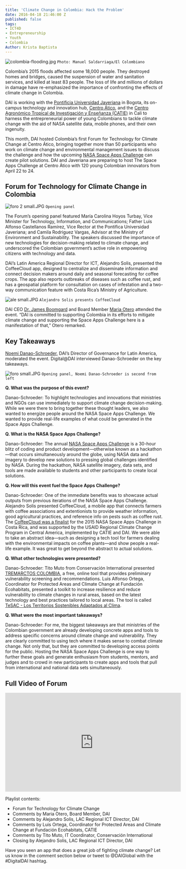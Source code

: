 ```yaml
---
title: 'Climate Change in Colombia: Hack the Problem'
date: 2016-04-18 21:46:00 Z
published: false
tags:
- ICT4D
- Entrepreneurship
- Youth
- Colombia
Author: Krista Baptista
---
```


![colombia-flooding.jpg](/uploads/colombia-flooding.jpg)
`Photo: Manuel Saldarriaga/El Colombiano`

Colombia’s 2015 floods affected some 18,000 people. They destroyed homes and bridges, caused the suspension of water and sanitation services, and killed at least 83 people. The loss of life and millions of dollars in damage have re-emphasized the importance of confronting the effects of climate change in Colombia. 

DAI is working with the [Pontificia Universidad Javeriana](http://www.javeriana.edu.co/) in Bogota, its on-campus technology and innovation hub, [Centro Ático](http://www.javeriana.edu.co/vicerrectoria-academica/atico), and the
[Centro Agronómico Tropical de Investigación y Enseñanza (CATIE)](http://www.catie.ac.cr/es/) in Cali to harness the entrepreneurial power of young Colombians to tackle climate change with the aid of NASA satellite data, mobile phones, and their own ingenuity. 

This month, DAI hosted Colombia’s first Forum for Technology for Climate Change at Centro Ático, bringing together more than 50 participants who work on climate change and environmental management issues to discuss the challenge and how the upcoming [NASA Space Apps Challenge](https://2016.spaceappschallenge.org/locations/bogota-colombia) can create pilot solutions. DAI and Javeriana are preparing to host The Space Apps Challenge at Centro Ático with 120 young Colombian innovators from April 22 to 24.  

## Forum for Technology for Climate Change in Colombia

![foro 2 small.JPG](/uploads/foro%202%20small.JPG)
`Opening panel`

The Forum’s opening panel featured María Carolina Hoyos Turbay, Vice Minister for Technology, Information, and Communications; Father Luis Alfonso Castellanos Ramírez, Vice Rector at the Pontifica Universidad Javeriana; and Camila Rodriguez Vargas, Advisor at the Ministry of Environment and Sustainability. The speakers discussed the importance of new technologies for decision-making related to climate change, and underscored the Colombian government’s active role in empowering citizens with technology and data. 

DAI’s Latin America Regional Director for ICT, Alejandro Solis, presented the CoffeeCloud app, designed to centralize and disseminate information and connect decision makers around daily and seasonal forecasting for coffee crops. The app also reports outbreaks of diseases such as coffee rust, and has a geospatial platform for consultation on cases of infestation and a two-way communication feature with Costa Rica’s Ministry of Agriculture.

![ale small.JPG](/uploads/ale%20small.JPG)
`Alejandro Solis presents CoffeeCloud`

DAI CEO [Dr. James Boomgard](http://dai.com/who-we-are/leadership/james-boomgard) and Board Member [Maria Otero](http://dai.com/who-we-are/leadership/maria-otero) attended the event. “DAI is committed to supporting Colombia in its efforts to mitigate climate change and supporting the Space Apps Challenge here is a manifestation of that,” Otero remarked. 

## Key Takeaways 

[Noemi Danao-Schroeder](http://dai.com/who-we-are/our-team/noemi-danao-schroeder), DAI’s Director of Governance for Latin America, moderated the event. Digital@DAI interviewed Danao-Schroeder on the key takeaways. 

![foro small.JPG](/uploads/foro%20small.JPG)
`Opening panel, Noemi Danao-Schroeder is second from left`

**Q. What was the purpose of this event?**

Danao-Schroeder: To highlight technologies and innovations that ministries and NGOs can use immediately to support climate change decision-making. While we were there to bring together these thought leaders, we also wanted to energize people around the NASA Space Apps Challenge. We wanted to provide real-life examples of what could be generated in the Space Apps Challenge. 


**Q. What is the NASA Space Apps Challenge?**

Danao-Schroeder: The annual [NASA Space Apps Challenge](https://2016.spaceappschallenge.org/) is a 30-hour blitz of coding and product development—otherwise known as a hackathon—that occurs simultaneously around the globe, using NASA data and imagery to develop new solutions to pressing global challenges identified by NASA. During the hackathon, NASA satellite imagery, data sets, and tools are made available to students and other participants to create local solutions.


**Q. How will this event fuel the Space Apps Challenge?**

Danao-Schroeder: One of the immediate benefits was to showcase actual outputs from previous iterations of the NASA Space Apps Challenge. Alejandro Solis presented CoffeeCloud, a mobile app that connects farmers with coffee associations and extentionists to provide weather information, good agricultural practices, and reference info on pests such as coffee rust. The [CoffeeCloud was a finalist](http://dai.com/news-publications/news/space-apps-challenge-seeks-solutions-adaptation-climate-change) for the 2015 NASA Space Apps Challenge in Costa Rica, and was supported by the USAID Regional Climate Change Program in Central America, implemented by CATIE and DAI. We were able to take an abstract idea—such as designing a tech tool for farmers dealing with the environmental impacts on coffee plants—and show people a real-life example. It was great to get beyond the abstract to actual solutions.   


**Q. What other technologies were presented?**

Danao-Schroeder: Tito Muto from Conservación International presented [TREMARCTOS COLOMBIA](http://www.tremarctoscolombia.org/), a free, online tool that provides preliminary vulnerability screening and recommendations. Luis Alfonso Ortega, Coordinator for Protected Areas and Climate Change at Fundación Ecohabitats, presented a toolkit to increase resilience and reduce vulnerability to climate changes in rural areas, based on the latest technology and best practices tailored to local areas. The tool is called [TeSAC - Los Territorios Sostenibles Adaptados al Clima](https://ccafs.cgiar.org/es/territorios-sostenibles-adaptados-al-clima#.VvrWc2ThCMI).


**Q. What were the most important takeaways?**

Danao-Schroeder: For me, the biggest takeaways are that ministries of the Colombian government are already developing concrete apps and tools to address specific concerns around climate change and vulnerability. They are clearly committed to using tech where it makes sense to combat climate change. Not only that, but they are committed to developing access points for the public. Hosting the NASA Space Apps Challenge is one way to further these goals and generate enthusiasm from students, mentors, and judges and to crowd in new participants to create apps and tools that pull from international and national data sets simultaneously.

## Full Video of Forum

<iframe width="560" height="315" src="https://www.youtube.com/embed/JoSdx8wng0g?list=PLoRLK-0MlLuN4Tx_UL1u6L7V7GffIhI4K" frameborder="0" allowfullscreen></iframe>

Playlist contents: 

* Forum for Technology for Climate Change
* Comments by Maria Otero, Board Member, DAI
* Comments by Alejandro Solis, LAC Regional ICT Director, DAI
* Comments by Luis Ortega, Coordinator for Protected Areas and Climate Change at Fundación Ecohabitats, CATIE
* Comments by Tito Muto, IT Coordinator, Conservación International
* Closing by Alejandro Solis, LAC Regional ICT Director, DAI


Have you seen an app that does a great job of fighting climate change? Let us know in the comment section below or tweet to @DAIGlobal with the #DigitalDAI hashtag. 